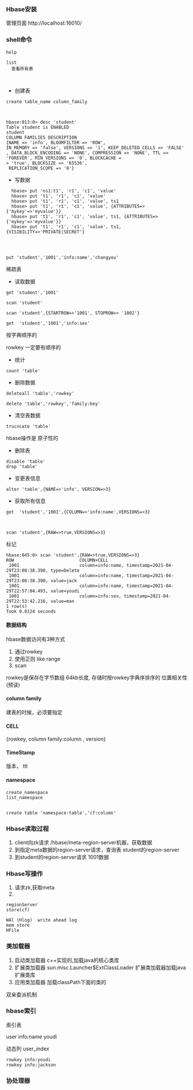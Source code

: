 ### Hbase安装

管理页面 http://localhost:16010/


### shell命令

```shell
help

list
  查看所有表



```

* 创建表

```shell
create table_name column_family



hbase:013:0> desc 'student'
Table student is ENABLED
student
COLUMN FAMILIES DESCRIPTION
{NAME => 'info', BLOOMFILTER => 'ROW', 
IN_MEMORY => 'false', VERSIONS => '1', KEEP_DELETED_CELLS => 'FALSE'
, DATA_BLOCK_ENCODING => 'NONE', COMPRESSION => 'NONE', TTL => 'FOREVER', MIN_VERSIONS => '0', BLOCKCACHE =
> 'true', BLOCKSIZE => '65536',
 REPLICATION_SCOPE => '0'}

```

* 写数据

```shell
  hbase> put 'ns1:t1', 'r1', 'c1', 'value'
  hbase> put 't1', 'r1', 'c1', 'value'
  hbase> put 't1', 'r1', 'c1', 'value', ts1
  hbase> put 't1', 'r1', 'c1', 'value', {ATTRIBUTES=>{'mykey'=>'myvalue'}}
  hbase> put 't1', 'r1', 'c1', 'value', ts1, {ATTRIBUTES=>{'mykey'=>'myvalue'}}
  hbase> put 't1', 'r1', 'c1', 'value', ts1, {VISIBILITY=>'PRIVATE|SECRET'}




put 'student','1001','info:name','changyou'

```
稀疏表


* 读取数据

```shell
get 'student','1001'

scan 'student'

scan 'student',{STARTROW=>'1001', STOPROW=> '1002'}

get  'student','1001','info:sex'
```
按字典顺序的


rowkey  一定要有顺序的

* 统计

```shell
count 'table'
```

* 删除数据
```shell
deleteall 'table','rowkey'

delete 'table','rowkey','family:key'

```

* 清空表数据

```shell
trucncate 'table'
```
hbase操作是 原子性的

* 删除表

```shell
disable 'table'
drop 'table'
```


* 变更表信息

```shell
alter 'table',{NAME=>'info', VERSION=>3}
```

* 获取所有信息

```shell
get  'student','1001',{COLUMN=>'info:name',VERSIONS=>3}



scan 'student',{RAW=>true,VERSIONS=>3}
```


标记
```shell
hbase:045:0> scan 'student',{RAW=>true,VERSIONS=>3}
ROW                         COLUMN+CELL
 1001                       column=info:name, timestamp=2021-04-29T23:08:38.390, type=Delete
 1001                       column=info:name, timestamp=2021-04-29T23:08:38.390, value=jack
 1001                       column=info:name, timestamp=2021-04-29T22:57:04.493, value=youdi
 1001                       column=info:sex, timestamp=2021-04-29T22:53:42.216, value=man
1 row(s)
Took 0.0124 seconds
```




#### 数据结构

hbase数据访问有3种方式

1. 通过rowkey
2. 使用正则 like range
3. scan

rowkey是保存在字节数组 64kb长度, 存储时按rowkey字典序排序的 
位置相关性 (预读)



#### column family
建表的时候，必须要指定


#### CELL
{rowkey, column family:column , version}


#### TimeStamp
版本， ttl

#### namespace

```shell
create_namespace 
list_namespace


create table 'namespace:table','cf:column'
```



### Hbase读取过程
 1. client向zk请求 /hbase/meta-region-server机器，获取数据
 2. 到指定meta数据的region-server请求，查询表 student的region-server
 3. 到student的region-server请求 1001数据


### Hbase写操作

1. 请求zk,获取meta
2. 

```shell
regionServer
store(cf)

WAl (Hlog)  write ahead log 
mem store
HFile

```




### 类加载器

1. 启动类加载器
    c++实现的,加载java的核心类库
2. 扩展类加载器 sun.misc.Launcher$ExtClassLoader
   扩展类加载器加载java扩展类库
3. 应用类加载器
    加载classPath下面的类的
   
双亲委派机制



### hbase索引

索引表

user info:name youdi


动态列
user_index 
    
    rowkey info:youdi
    rowkey info:jackson




### 协处理器


    

























